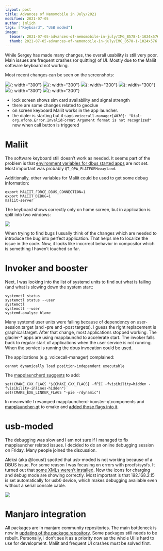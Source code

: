```yaml
---
layout: post
title: Advances of Nemomobile in July/2021
modified: 2021-07-05
author: jmlich
tags: ["Keyboard", "USB moded"]
image:
  teaser: 2021-07-05-advances-of-nemomobile-in-july/IMG_8578-1-1024x576-620.jpg
  thumb: 2021-07-05-advances-of-nemomobile-in-july/IMG_8578-1-1024x576.jpg
---
```



While Sergey has made many changes, the overall usability is still very poor. Main issues are frequent crashes (or quitting) of UI. Mostly due to the Maliit software keyboard not working.

Most recent changes can be seen on the screenshots:

![](/images/2021-07-05-advances-of-nemomobile-in-july/2.jpg){: width="300"}
![](/images/2021-07-05-advances-of-nemomobile-in-july/3.jpg){: width="300"}
![](/images/2021-07-05-advances-of-nemomobile-in-july/6.jpg){: width="300"}
![](/images/2021-07-05-advances-of-nemomobile-in-july/1.jpg){: width="300"}
![](/images/2021-07-05-advances-of-nemomobile-in-july/4.jpg){: width="300"}
![](/images/2021-07-05-advances-of-nemomobile-in-july/5.jpg){: width="300"}

* lock screen shows sim card availability and signal strength
* there are some changes related to geoclue
* on screen keyboard Maliit works in the app launcher.
* the dialer is starting but it says `voicecall-manager[4030]: "Dial: org.ofono.Error.InvalidFormat Argument format is not recognized"` now when call button is triggered 

# Maliit

The software keyboard still doesn’t work as needed. It seems part of the problem is that
[environment variables for dbus started apps](https://github.com/nemomobile-ux/arm-profiles/pull/2/commits/aad455fb2dea53180b8b383030389a59ba2acc2d)
are not set. Most important was probably `QT_QPA_PLATFORM=wayland`.

Additionally, other variables for Maliit could be used to get some debug information:

```
export MALIIT_FORCE_DBUS_CONNECTION=1
export MALIIT_DEBUG=1
maliit-server
```

The keyboard shows correctly only on home screen, but in application is split into two windows:


![](/images/2021-07-05-advances-of-nemomobile-in-july/IMG_8578-1-1024x576.jpg)


When trying to find bugs I usually think of the changes which are needed to introduce the bug into perfect
application. That helps me to localize the issue in the code. Now, it looks like incorrect behavior
in compositor which is something I haven’t touched so far.

# Invoker and booster

Next, I was looking into the list of systemd units to find out what is failing (and what is slowing down the system start:

```
systemctl status
systemctl status --user
systemctl
systemctl --user
systemd-analyze blame
```

Many systemd user units were failing because of dependency on user-session.target (and -pre and -post targets).
I guess the right replacement is graphical.target. After that change, most applications stopped working.
The glacier-* apps are using mapplaunchd to accelerate start. The invoker falls back to regular start of
applications when the user service is not running. When the service is running the dbus invocation could be used.

The applications (e.g. voicecall-manager) complained:

```
cannot dynamically load position-independent executable
```

The [mapplauncherd suggests](https://github.com/sailfishos/mapplauncherd/blob/master/doc/usingcmake.dox) to add:

```
set(CMAKE_CXX_FLAGS "${CMAKE_CXX_FLAGS} -fPIC -fvisibility=hidden -fvisibility-inlines-hidden")
set(CMAKE_EXE_LINKER_FLAGS "-pie -rdynamic")
```

In meanwhile I revamped mapplauncherd-booster-qtcomponents and [mapplauncher-qt](https://github.com/sailfishos/mapplauncherd-qt/pull/3)
to cmake and [added those flags into it](https://github.com/nemomobile-ux/mapplauncherd-booster-qtcomponents/pull/3).

# usb-moded

The debugging was slow and I am not sure if I managed to fix mapplauncher related issues. I decided to do an online debugging session on Friday. Many people joined the discussion.

Aleksi (aka @locusf) spotted that usb-moded is not working because of a DBUS issue. For some reason I was focusing on errors with procfs/sysfs. It turned
out that [some XMLs weren’t installed](https://github.com/jmlich/nemo-packaging/commit/f0f307dd7b5d8984704dcc06128d2d65de3444b2). Now the
icons for charging and debug mode are showing correctly. Most important is that 192.168.2.15 is set automatically for usb0 device, which
makes debugging available even without a serial console cable.

![](/images/2021-07-05-advances-of-nemomobile-in-july/usbmoded-577x1024.jpg)


# Manjaro integration

All packages are in manjaro community repositories. The main bottleneck is now in [updating of the package repository](https://forum.manjaro.org/t/automation-of-package-updates/71308).
Some packages still needs to be rebuilt. Personally, I don’t see it as a priority now as the whole UI
is hard to use for development. Maliit and frequent UI crashes must be solved first.